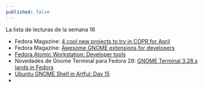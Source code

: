 ```yaml
---
published: false
---
```

La lista de lecturas de la semana 16


- Fedora Magazine: [4 cool new projects to try in COPR for April](https://fedoramagazine.org/4-try-copr-april-2018/)
- Fedora Magazine: [Awesome GNOME extensions for developers](https://fedoramagazine.org/awesome-gnome-extensions-developers/)
- [Fedora Atomic Workstation: Developer tools](https://blogs.gnome.org/mclasen/2018/04/16/fedora-atomic-workstation-developer-tools/)
- Novedades de Gnome Terminal para Fedora 28: [GNOME Terminal 3.28.x lands in Fedora](https://debarshiray.wordpress.com/2018/04/16/gnome-terminal-3-28-x-lands-in-fedora/)
- [Ubuntu GNOME Shell in Artful: Day 15](https://didrocks.fr/2017/10/16/ubuntu-gnome-shell-in-artful-day-15/)
- 

